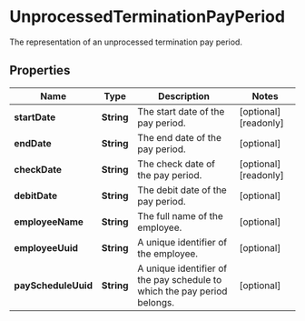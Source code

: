 

# UnprocessedTerminationPayPeriod

The representation of an unprocessed termination pay period.

## Properties

| Name | Type | Description | Notes |
|------------ | ------------- | ------------- | -------------|
|**startDate** | **String** | The start date of the pay period. |  [optional] [readonly] |
|**endDate** | **String** | The end date of the pay period. |  [optional] |
|**checkDate** | **String** | The check date of the pay period. |  [optional] [readonly] |
|**debitDate** | **String** | The debit date of the pay period. |  [optional] |
|**employeeName** | **String** | The full name of the employee. |  [optional] |
|**employeeUuid** | **String** | A unique identifier of the employee. |  [optional] |
|**payScheduleUuid** | **String** | A unique identifier of the pay schedule to which the pay period belongs. |  [optional] |



